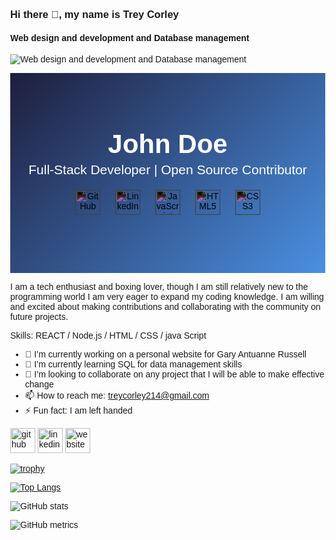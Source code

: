 ### Hi there 👋, my name is Trey Corley
#### Web design and development and Database management
![Web design and development and Database management](https://arturssmirnovs.github.io/github-profile-readme-generator/images/banner.png)
<!DOCTYPE html> <html lang="en"> <head> <meta charset="UTF-8"> <meta name="viewport" content="width=device-width, initial-scale=1.0"> <title>GitHub Profile Banner</title> <style> body { margin: 0; font-family: Arial, sans-serif; } .banner { width: 100%; height: 320px; /* Half of the recommended 640px height for visual appeal */ background: linear-gradient(135deg, #1e1e3c, #4a90e2); color: white; display: flex; flex-direction: column; justify-content: center; align-items: center; text-align: center; } .banner h1 { margin: 0; font-size: 3em; } .banner p { margin: 5px 0 0; font-size: 1.5em; } .icons { margin-top: 20px; } .icons img { width: 40px; margin: 0 10px; filter: invert(100%); /* Makes icons white */ } </style> </head> <body> <div class="banner"> <h1>John Doe</h1> <p>Full-Stack Developer | Open Source Contributor</p> <div class="icons"> <img src="https://cdn-icons-png.flaticon.com/512/25/25231.png" alt="GitHub"> <img src="https://cdn-icons-png.flaticon.com/512/174/174857.png" alt="LinkedIn"> <img src="https://cdn-icons-png.flaticon.com/512/919/919825.png" alt="JavaScript"> <img src="https://cdn-icons-png.flaticon.com/512/732/732212.png" alt="HTML5"> <img src="https://cdn-icons-png.flaticon.com/512/732/732190.png" alt="CSS3"> </div> </div> </body> </html>
I am a tech enthusiast and boxing lover, though I am still relatively new to the programming world I am very eager to expand my coding knowledge. I am willing and excited about making contributions and collaborating with the community on future projects.

Skills: REACT / Node.js / HTML / CSS / java Script

- 🔭 I’m currently working on a personal website for Gary Antuanne Russell 
- 🌱 I’m currently learning SQL for data management skills 
- 👯 I’m looking to collaborate on any project that I will be able to make effective change 
- 📫 How to reach me: treycorley214@gmail.com 
- ⚡ Fun fact: I am left handed 


[<img src='https://cdn.jsdelivr.net/npm/simple-icons@3.0.1/icons/github.svg' alt='github' height='40'>](https://github.com/trey214)  [<img src='https://cdn.jsdelivr.net/npm/simple-icons@3.0.1/icons/linkedin.svg' alt='linkedin' height='40'>](https://www.linkedin.com/in/TreyCorley/)  [<img src='https://cdn.jsdelivr.net/npm/simple-icons@3.0.1/icons/icloud.svg' alt='website' height='40'>](https://github.com/trey214)  

[![trophy](https://github-profile-trophy.vercel.app/?username=trey214)](https://github.com/ryo-ma/github-profile-trophy)

[![Top Langs](https://github-readme-stats.vercel.app/api/top-langs/?username=trey214)](https://github.com/anuraghazra/github-readme-stats)

![GitHub stats](https://github-readme-stats.vercel.app/api?username=trey214&show_icons=true)  

![GitHub metrics](https://metrics.lecoq.io/trey214)  



